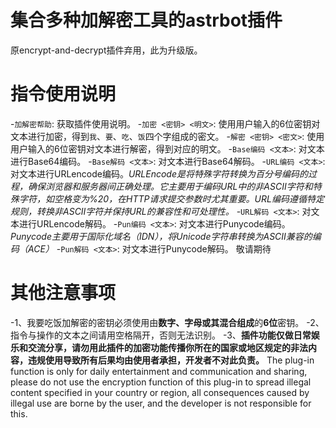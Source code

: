 # 集合多种加解密工具的astrbot插件
  原encrypt-and-decrypt插件弃用，此为升级版。

# 指令使用说明
-`加解密帮助`: 获取插件使用说明。
-`加密 <密钥> <明文>`: 使用用户输入的6位密钥对文本进行加密，得到`我`、`要`、`吃`、`饭`四个字组成的密文。
-`解密 <密钥> <密文>`: 使用用户输入的6位密钥对文本进行解密，得到对应的明文。
-`Base编码 <文本>`: 对文本进行Base64编码。
-`Base解码 <文本>`: 对文本进行Base64解码。
-`URL编码 <文本>`: 对文本进行URLencode编码。*URLEncode是将特殊字符转换为百分号编码的过程，确保浏览器和服务器间正确处理。它主要用于编码URL中的非ASCII字符和特殊字符，如空格变为%20，在HTTP请求提交参数时尤其重要。URL编码遵循特定规则，转换非ASCII字符并保持URL的兼容性和可处理性。*
-`URL解码 <文本>`: 对文本进行URLencode解码。
-`Pun编码 <文本>`: 对文本进行Punycode编码。*Punycode主要用于国际化域名（IDN），将Unicode字符串转换为ASCII兼容的编码（ACE）*
-`Pun解码 <文本>`: 对文本进行Punycode解码。
敬请期待

# 其他注意事项
-1、我要吃饭加解密的密钥必须使用由**数字、字母或其混合组成**的**6位**密钥。
-2、指令与操作的文本之间请用空格隔开，否则无法识别。
-3、**插件功能仅做日常娱乐和交流分享，请勿用此插件的加密功能传播你所在的国家或地区规定的非法内容，违规使用导致所有后果均由使用者承担，开发者不对此负责。**
The plug-in function is only for daily entertainment and communication and sharing, please do not use the encryption function of this plug-in to spread illegal content specified in your country or region, all consequences caused by illegal use are borne by the user, and the developer is not responsible for this.
